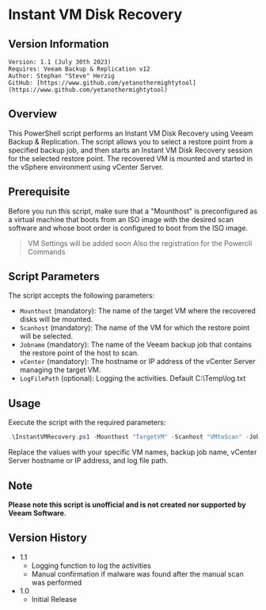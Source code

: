 # Instant VM Disk Recovery

## Version Information
~~~~
Version: 1.1 (July 30th 2023)
Requires: Veeam Backup & Replication v12 
Author: Stephan "Steve" Herzig 
GitHub: [https://www.github.com/yetanothermightytool](https://www.github.com/yetanothermightytool)
~~~~

## Overview

This PowerShell script performs an Instant VM Disk Recovery using Veeam Backup & Replication. The script allows you to select a restore point from a specified backup job, and then starts an Instant VM Disk Recovery session for the selected restore point. The recovered VM is mounted and started in the vSphere environment using vCenter Server.

## Prerequisite

Before you run this script, make sure that a "Mounthost" is preconfigured as a virtual machine that boots from an ISO image with the desired scan software and whose boot order is configured to boot from the ISO image.

> VM Settings will be added soon
> Also the registration for the Powercli Commands

## Script Parameters

The script accepts the following parameters:

- `Mounthost`  (mandatory): The name of the target VM where the recovered disks will be mounted.
- `Scanhost`   (mandatory): The name of the VM for which the restore point will be selected.
- `Jobname`    (mandatory): The name of the Veeam backup job that contains the restore point of the host to scan.
- `vCenter`    (mandatory): The hostname or IP address of the vCenter Server managing the target VM.
- `LogFilePath` (optional): Logging the activities. Default C:\Temp\log.txt

## Usage

Execute the script with the required parameters:

```powershell
.\InstantVMRecovery.ps1 -Mounthost "TargetVM" -Scanhost "VMtoScan" -Jobname "BackupJob" -vCenter "vCenterServer" -LogfilePath D:\Temp
```

Replace the values with your specific VM names, backup job name, vCenter Server hostname or IP address, and log file path.

## Note

**Please note this script is unofficial and is not created nor supported by Veeam Software.**

## Version History
* 1.1
    * Logging function to log the activities
    * Manual confirmation if malware was found after the manual scan was performed
* 1.0
    * Initial Release
